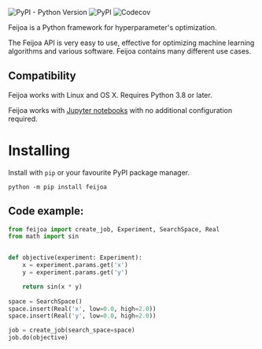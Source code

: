 ![PyPI - Python Version](https://img.shields.io/pypi/pyversions/feijoa?style=for-the-badge) ![PyPI](https://img.shields.io/pypi/v/feijoa?style=for-the-badge) ![Codecov](https://img.shields.io/codecov/c/github/qnbhd/feijoa?style=for-the-badge)

Feijoa is a Python framework for hyperparameter's optimization.

The Feijoa API is very easy to use, effective for optimizing machine learning algorithms and various software. Feijoa contains many different use cases.

## Compatibility

Feijoa works with Linux and OS X. Requires Python 3.8 or later.

Feijoa works with [Jupyter notebooks](https://jupyter.org/) with no additional configuration required.

# Installing

Install with `pip` or your favourite PyPI package manager.

`python -m pip install feijoa`

## Code example:

```python
from feijoa import create_job, Experiment, SearchSpace, Real
from math import sin


def objective(experiment: Experiment):
    x = experiment.params.get('x')
    y = experiment.params.get('y')

    return sin(x * y)
    
space = SearchSpace()
space.insert(Real('x', low=0.0, high=2.0))
space.insert(Real('y', low=0.0, high=2.0))

job = create_job(search_space=space)
job.do(objective)
```

